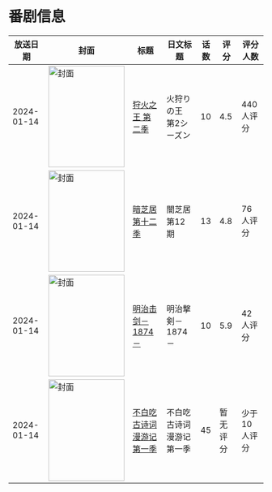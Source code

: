 # 番剧信息

|放送日期|封面|标题|日文标题|话数|评分|评分人数|
|---|---|---|---|---|---|---|
|2024-01-14|<img src="//lain.bgm.tv/pic/cover/c/86/35/425129_VlMa1.jpg" alt="封面" style="width:150px;height:200px;object-fit:cover;">|[狩火之王 第二季](https://bangumi.tv/subject/425129)|火狩りの王 第2シーズン|10|4.5|440人评分|
|2024-01-14|<img src="//lain.bgm.tv/pic/cover/c/4f/75/465694_6hwAX.jpg" alt="封面" style="width:150px;height:200px;object-fit:cover;">|[暗芝居 第十二季](https://bangumi.tv/subject/465694)|闇芝居 第12期|13|4.8|76人评分|
|2024-01-14|<img src="//lain.bgm.tv/pic/cover/c/96/c5/469437_tCZsS.jpg" alt="封面" style="width:150px;height:200px;object-fit:cover;">|[明治击剑－1874－](https://bangumi.tv/subject/469437)|明治撃剣－1874－|10|5.9|42人评分|
|2024-01-14|<img src="//lain.bgm.tv/pic/cover/c/f1/78/472604_Ob69S.jpg" alt="封面" style="width:150px;height:200px;object-fit:cover;">|[不白吃古诗词漫游记 第一季](https://bangumi.tv/subject/472604)|不白吃古诗词漫游记 第一季|45|暂无评分|少于10人评分|
